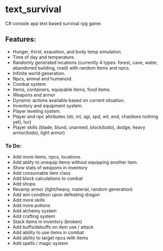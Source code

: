 # text_survival
C# console app text based survival rpg game.

## Features:
- Hunger, thirst, exaustion, and body temp simulation.
- Time of day and temperature.
- Randomly generated locations (currently 4 types: forest, cave, water, abandoned building, road) with random items and npcs.
- Infinite world generation.
- Npcs, animal and humanoid.
- Combat system.
- Items, containers, equipable items, food items.
- Weapons and armor
- Dynamic actions available based on current situation.
- Inventory and equipment system.- Player leveling system.
- Player and npc attributes (str, int, agi, spd, wil, end, cha(does nothing yet), luc)
- Player skills (blade, blund, unarmed, block(todo), dodge, heavy armor(todo), light armor)

### To Do:
- Add more items, npcs, locations.- Add ablity to unequip items without equipping another item.
- Show stats of weapons in inventory
- Add consumable item class
- Add block calculations to combat 
- Add shops
- Revamp armor (light/heavy, material, random generation)
- Add win condition upon defeating dragon
- Add more skills
- Add more potions
- Add alchemy system
- Add crafting system
- Stack items in inventory (broken)
- Add buffs/debuffs on item use / attack
- Add ability to use items in combat
- Add ability to target npcs with items
- Add spells / magic system
